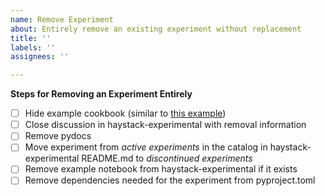 ```yaml
---
name: Remove Experiment
about: Entirely remove an existing experiment without replacement
title: ''
labels: ''
assignees: ''

---
```


**Steps for Removing an Experiment Entirely**
- [ ] Hide example cookbook (similar to [this example](https://github.com/deepset-ai/haystack-cookbook/blob/main/index.toml#L86))
- [ ] Close discussion in haystack-experimental with removal information
- [ ] Remove pydocs
- [ ] Move experiment from _active experiments_ in the catalog in haystack-experimental README.md to _discontinued experiments_
- [ ] Remove example notebook from haystack-experimental if it exists
- [ ] Remove dependencies needed for the experiment from pyproject.toml
